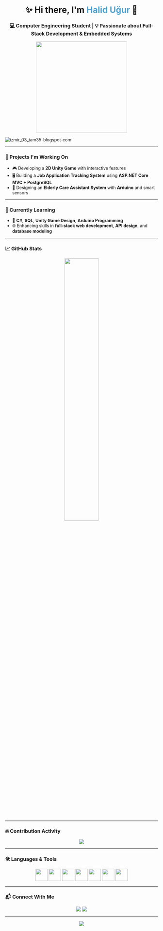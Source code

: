 <h1 align="center">✨ Hi there, I'm <span style="color:#4fa3d1;">Halid Uğur</span> 👋</h1>
<h3 align="center">💻 Computer Engineering Student | 💡 Passionate about Full-Stack Development & Embedded Systems</h3>

<p align="center">
  <img src="https://media.giphy.com/media/qgQUggAC3Pfv687qPC/giphy.gif" width="300" />
</p>

![izmir_03_tam35-blogspot-com](https://github.com/user-attachments/assets/a845758d-a0e6-42ef-8e58-f84cac91089c)


---

### 🚀 Projects I'm Working On

- 🎮 Developing a **2D Unity Game** with interactive features  
- 🖥️ Building a **Job Application Tracking System** using **ASP.NET Core MVC + PostgreSQL**  
- 🧠 Designing an **Elderly Care Assistant System** with **Arduino** and smart sensors

---

### 🧠 Currently Learning

- 💬 **C#**, **SQL**, **Unity Game Design**, **Arduino Programming**  
- 🌐 Enhancing skills in **full-stack web development**, **API design**, and **database modeling**

---

### 📈 GitHub Stats

<p align="center">
  <img src="https://github-readme-stats.vercel.app/api/top-langs/?username=halidugur&layout=compact&theme=radical" width="47%" />
</p>

---

### 🔥 Contribution Activity

<p align="center">
  <img src="https://github-readme-activity-graph.vercel.app/graph?username=halidugur&theme=react-dark" />

</p>

---

### 🛠️ Languages & Tools

<p align="center">
  <img src="https://cdn.jsdelivr.net/gh/devicons/devicon/icons/cplusplus/cplusplus-original.svg" width="40" />
  <img src="https://cdn.jsdelivr.net/gh/devicons/devicon/icons/csharp/csharp-original.svg" width="40" />
  <img src="https://cdn.jsdelivr.net/gh/devicons/devicon/icons/html5/html5-original.svg" width="40" />
  <img src="https://cdn.jsdelivr.net/gh/devicons/devicon/icons/css3/css3-original.svg" width="40" />
  <img src="https://cdn.jsdelivr.net/gh/devicons/devicon/icons/javascript/javascript-original.svg" width="40" />
  <img src="https://cdn.jsdelivr.net/gh/devicons/devicon/icons/postgresql/postgresql-original.svg" width="40" />
  <img src="https://cdn.jsdelivr.net/gh/devicons/devicon/icons/arduino/arduino-original.svg" width="40" />
</p>

---

### 📬 Connect With Me

<p align="center">
  <a href="mailto:halidugur0390@gmail.com"><img src="https://img.shields.io/badge/Email-D14836?style=for-the-badge&logo=gmail&logoColor=white"/></a>
  <a href="https://www.linkedin.com/in/halid-u%C4%9Fur-7a688030a" target="_blank"><img src="https://img.shields.io/badge/LinkedIn-0077B5?style=for-the-badge&logo=linkedin&logoColor=white"/></a>
</p>

---

<p align="center">
  <img src="https://capsule-render.vercel.app/api?type=waving&color=gradient&height=80&section=footer"/>
</p>
